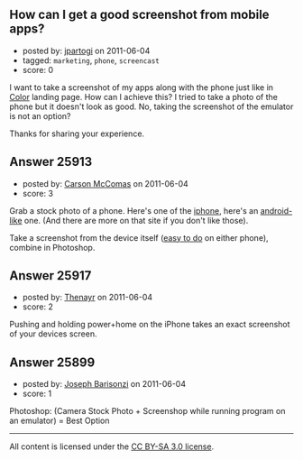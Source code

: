 ## How can I get a good screenshot from mobile apps?

- posted by: [jpartogi](https://stackexchange.com/users/-1/911-jpartogi) on 2011-06-04
- tagged: `marketing`, `phone`, `screencast`
- score: 0

I want to take a screenshot of my apps along with the phone just like in [Color][1] landing page. How can I achieve this? I tried to take a photo of the phone but it doesn't look as good. No, taking the screenshot of the emulator is not an option?

Thanks for sharing your experience.

  [1]: http://www.color.com/


## Answer 25913

- posted by: [Carson McComas](https://stackexchange.com/users/-1/9422-carson-mccomas) on 2011-06-04
- score: 3

<p>Grab a stock photo of a phone. Here's one of the <a href="http://www.istockphoto.com/stock-photo-16053452-iphone-4th-generation.php?st=3fe4c8a" rel="nofollow">iphone</a>, here's an <a href="http://www.istockphoto.com/stock-illustration-15492229-smart-phone.php?st=567961e" rel="nofollow">android-like</a> one. (And there are more on that site if you don't like those). </p>

<p>Take a screenshot from the device itself (<a href="http://www.google.com/search?sourceid=chrome&amp;ie=UTF-8&amp;q=take+a+screenshot+from+my+phone#sclient=psy&amp;hl=en&amp;source=hp&amp;q=how+do+I+take+a+screenshot+from+my+phone&amp;aq=f&amp;aqi=&amp;aql=&amp;oq=&amp;pbx=1&amp;bav=on.2,or.r_gc.r_pw.&amp;fp=63a9a9c9a9bd96d6&amp;biw=1680&amp;bih=935" rel="nofollow">easy to do</a> on either phone), combine in Photoshop.</p>



## Answer 25917

- posted by: [Thenayr](https://stackexchange.com/users/-1/10290-thenayr) on 2011-06-04
- score: 2

Pushing and holding power+home on the iPhone takes an exact screenshot of your devices screen.


## Answer 25899

- posted by: [Joseph Barisonzi](https://stackexchange.com/users/-1/8791-joseph-barisonzi) on 2011-06-04
- score: 1

Photoshop: (Camera Stock Photo +  Screenshop while running program on an emulator) = Best Option 



---

All content is licensed under the [CC BY-SA 3.0 license](https://creativecommons.org/licenses/by-sa/3.0/).
